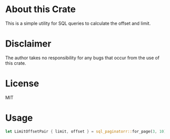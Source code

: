 # About this Crate

This is a simple utility for SQL queries to calculate the offset and limit.

# Disclaimer

The author takes no responsibility for any bugs that occur from the use of this crate.

# License

MIT

# Usage

```rust
let LimitOffsetPair { limit, offset } = sql_paginatorr::for_page(3, 10); // 40, 30
```
